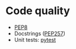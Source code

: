 # Code quality

- [PEP8](https://www.python.org/dev/peps/pep-0008/) 
- Docstrings ([PEP257](https://www.python.org/dev/peps/pep-0257/))
- Unit tests: [pytest](https://docs.pytest.org/en/latest/)
